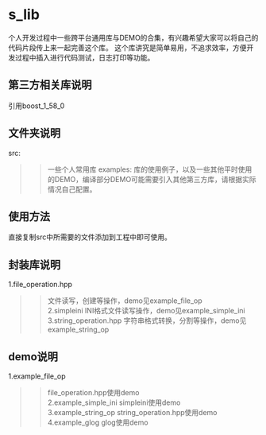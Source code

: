 s_lib
===========

  个人开发过程中一些跨平台通用库与DEMO的合集，有兴趣希望大家可以将自己的代码片段传上来一起完善这个库。
这个库讲究是简单易用，不追求效率，方便开发过程中插入进行代码测试，日志打印等功能。


第三方相关库说明
------

  引用boost_1_58_0  

文件夹说明
------

  src: 		
  >>一些个人常用库
  examples:	
  >>库的使用例子，以及一些其他平时使用的DEMO，编译部分DEMO可能需要引入其他第三方库，请根据实际情况自己配置。  

使用方法
------

  直接复制src中所需要的文件添加到工程中即可使用。  

封装库说明
------

  1.file_operation.hpp
  >>文件读写，创建等操作，demo见example_file_op  
  2.simpleini
  >>INI格式文件读写操作，demo见example_simple_ini  
  3.string_operation.hpp
  >>字符串格式转换，分割等操作，demo见example_string_op  

demo说明
------

  1.example_file_op
  >>file_operation.hpp使用demo  
  2.example_simple_ini
  >>simpleini使用demo  
  3.example_string_op
  >>string_operation.hpp使用demo  
  4.example_glog
  >>glog使用demo  
